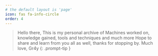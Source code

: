 ```yaml
---
# the default layout is 'page'
icon: fas fa-info-circle
order: 4
---
```


> Hello there, This is my personal archive of Machines worked on, knowledge gained, tools and techniques and much more
> Hope to share and learn from you all as well, thanks for stopping by.
> Much love,
> Gr4y
{: .prompt-tip }
